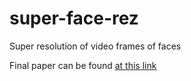 # super-face-rez
Super resolution of video frames of faces

Final paper can be found [at this link](https://drive.google.com/file/d/0B2Lk5C-GPQxNalBlQ0hFVVh5S1E/view?usp=sharing)

